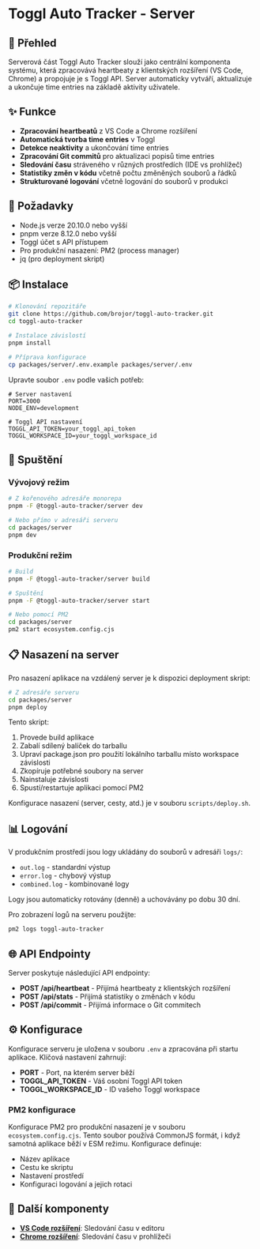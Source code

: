 # Toggl Auto Tracker - Server

## 🚀 Přehled

Serverová část Toggl Auto Tracker slouží jako centrální komponenta systému, která zpracovává heartbeaty z klientských rozšíření (VS Code, Chrome) a propojuje je s Toggl API. Server automaticky vytváří, aktualizuje a ukončuje time entries na základě aktivity uživatele.

## ✨ Funkce

- **Zpracování heartbeatů** z VS Code a Chrome rozšíření
- **Automatická tvorba time entries** v Toggl
- **Detekce neaktivity** a ukončování time entries
- **Zpracování Git commitů** pro aktualizaci popisů time entries
- **Sledování času** stráveného v různých prostředích (IDE vs prohlížeč)
- **Statistiky změn v kódu** včetně počtu změněných souborů a řádků
- **Strukturované logování** včetně logování do souborů v produkci

## 🔧 Požadavky

- Node.js verze 20.10.0 nebo vyšší
- pnpm verze 8.12.0 nebo vyšší
- Toggl účet s API přístupem
- Pro produkční nasazení: PM2 (process manager)
- jq (pro deployment skript)

## 📦 Instalace

```bash
# Klonování repozitáře
git clone https://github.com/brojor/toggl-auto-tracker.git
cd toggl-auto-tracker

# Instalace závislostí
pnpm install

# Příprava konfigurace
cp packages/server/.env.example packages/server/.env
```

Upravte soubor `.env` podle vašich potřeb:

```
# Server nastavení
PORT=3000
NODE_ENV=development

# Toggl API nastavení
TOGGL_API_TOKEN=your_toggl_api_token
TOGGL_WORKSPACE_ID=your_toggl_workspace_id
```

## 🚀 Spuštění

### Vývojový režim

```bash
# Z kořenového adresáře monorepa
pnpm -F @toggl-auto-tracker/server dev

# Nebo přímo v adresáři serveru
cd packages/server
pnpm dev
```

### Produkční režim

```bash
# Build
pnpm -F @toggl-auto-tracker/server build

# Spuštění
pnpm -F @toggl-auto-tracker/server start

# Nebo pomocí PM2
cd packages/server
pm2 start ecosystem.config.cjs
```

## 📋 Nasazení na server

Pro nasazení aplikace na vzdálený server je k dispozici deployment skript:

```bash
# Z adresáře serveru
cd packages/server
pnpm deploy
```

Tento skript:
1. Provede build aplikace
2. Zabalí sdílený balíček do tarballu
3. Upraví package.json pro použití lokálního tarballu místo workspace závislosti
4. Zkopíruje potřebné soubory na server
5. Nainstaluje závislosti
6. Spustí/restartuje aplikaci pomocí PM2

Konfigurace nasazení (server, cesty, atd.) je v souboru `scripts/deploy.sh`.

## 📊 Logování

V produkčním prostředí jsou logy ukládány do souborů v adresáři `logs/`:
- `out.log` - standardní výstup
- `error.log` - chybový výstup
- `combined.log` - kombinované logy

Logy jsou automaticky rotovány (denně) a uchovávány po dobu 30 dní.

Pro zobrazení logů na serveru použijte:
```bash
pm2 logs toggl-auto-tracker
```

## 🌐 API Endpointy

Server poskytuje následující API endpointy:

- **POST /api/heartbeat** - Přijímá heartbeaty z klientských rozšíření
- **POST /api/stats** - Přijímá statistiky o změnách v kódu
- **POST /api/commit** - Přijímá informace o Git commitech

## ⚙️ Konfigurace

Konfigurace serveru je uložena v souboru `.env` a zpracována při startu aplikace. Klíčová nastavení zahrnují:

- **PORT** - Port, na kterém server běží
- **TOGGL_API_TOKEN** - Váš osobní Toggl API token
- **TOGGL_WORKSPACE_ID** - ID vašeho Toggl workspace

### PM2 konfigurace

Konfigurace PM2 pro produkční nasazení je v souboru `ecosystem.config.cjs`. Tento soubor používá CommonJS formát, i když samotná aplikace běží v ESM režimu. Konfigurace definuje:
- Název aplikace
- Cestu ke skriptu
- Nastavení prostředí
- Konfiguraci logování a jejich rotaci

## 🔗 Další komponenty

- **[VS Code rozšíření](https://github.com/brojor/toggl-auto-tracker/tree/main/packages/vscode-extension)**: Sledování času v editoru
- **[Chrome rozšíření](https://github.com/brojor/toggl-auto-tracker/tree/main/packages/chrome-extension)**: Sledování času v prohlížeči
